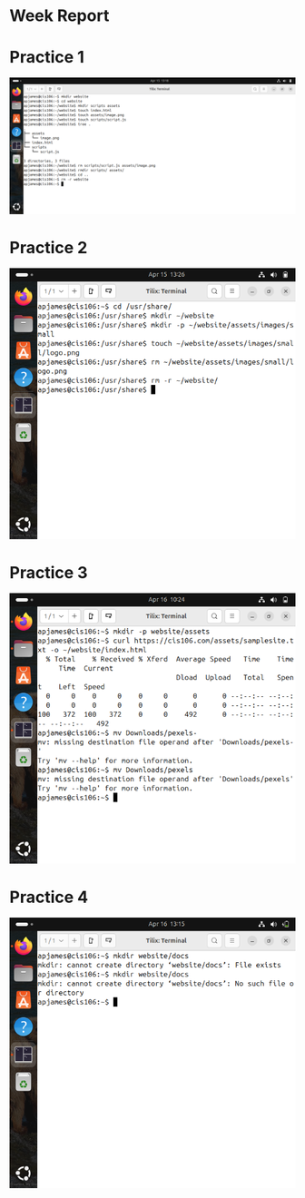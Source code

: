 # Week Report

# Practice 1
![Practice 1](practice1.png)

# Practice 2
![Practice 2](practice2.png)

# Practice 3
![Practice 3](practice3.png)

# Practice 4
![Practice 4](practice4.png)